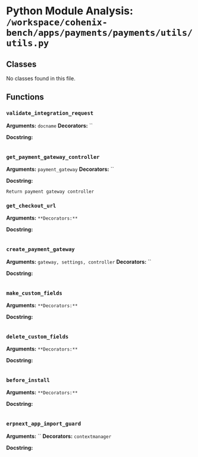 # Python Module Analysis: `/workspace/cohenix-bench/apps/payments/payments/utils/utils.py`

## Classes

No classes found in this file.


## Functions

### `validate_integration_request`
**Arguments:** `docname`
**Decorators:** ``

**Docstring:**
```

```
### `get_payment_gateway_controller`
**Arguments:** `payment_gateway`
**Decorators:** ``

**Docstring:**
```
Return payment gateway controller
```
### `get_checkout_url`
**Arguments:** ``
**Decorators:** ``

**Docstring:**
```

```
### `create_payment_gateway`
**Arguments:** `gateway, settings, controller`
**Decorators:** ``

**Docstring:**
```

```
### `make_custom_fields`
**Arguments:** ``
**Decorators:** ``

**Docstring:**
```

```
### `delete_custom_fields`
**Arguments:** ``
**Decorators:** ``

**Docstring:**
```

```
### `before_install`
**Arguments:** ``
**Decorators:** ``

**Docstring:**
```

```
### `erpnext_app_import_guard`
**Arguments:** ``
**Decorators:** `contextmanager`

**Docstring:**
```

```

